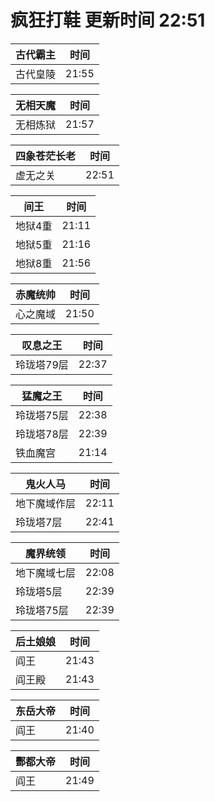 # 疯狂打鞋 更新时间 22:51

| 古代霸主   | 时间    |
|--------|-------|
| 古代皇陵 | 21:55 |

| 无相天魔   | 时间    |
|--------|-------|
| 无相炼狱 | 21:57 |

| 四象苍茫长老   | 时间    |
|--------|-------|
| 虚无之关 | 22:51 |

| 间王   | 时间    |
|--------|-------|
| 地狱4重 | 21:11 |
| 地狱5重 | 21:16 |
| 地狱8重 | 21:56 |

| 赤魔统帅   | 时间    |
|--------|-------|
| 心之魔域 | 21:50 |

| 叹息之王   | 时间    |
|--------|-------|
| 玲珑塔79层 | 22:37 |

| 猛魔之王   | 时间    |
|--------|-------|
| 玲珑塔75层 | 22:38 |
| 玲珑塔78层 | 22:39 |
| 铁血魔宫 | 21:14 |

| 鬼火人马   | 时间    |
|--------|-------|
| 地下魔域作层 | 22:11 |
| 玲珑塔7层 | 22:41 |

| 魔界统领   | 时间    |
|--------|-------|
| 地下魔域七层 | 22:08 |
| 玲珑塔5层 | 22:39 |
| 玲珑塔75层 | 22:39 |

| 后土娘娘   | 时间    |
|--------|-------|
| 阎王 | 21:43 |
| 阎王殿 | 21:43 |

| 东岳大帝   | 时间    |
|--------|-------|
| 阎王 | 21:40 |

| 酆都大帝   | 时间    |
|--------|-------|
| 阎王 | 21:49 |
